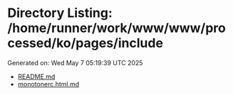 # Directory Listing: /home/runner/work/www/www/processed/ko/pages/include
Generated on: Wed May  7 05:19:39 UTC 2025

- [README.md](README.md)
- [monotonerc.html.md](monotonerc.html.md)
